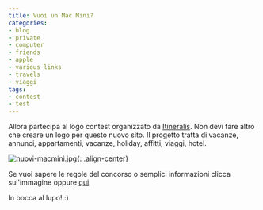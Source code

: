 ```yaml
---
title: Vuoi un Mac Mini?
categories:
- blog
- private
- computer
- friends
- apple
- various links
- travels
- viaggi
tags:
- contest
- test
---
```

Allora partecipa al logo contest organizzato da
[Itineralis](http://www.itineralis.com/). Non devi fare altro che creare un
logo per questo nuovo sito. Il progetto tratta di vacanze, annunci,
appartamenti, vacanze, holiday, affitti, viaggi, hotel.  

[![nuovi-macmini.jpg]({{site.url}}/images/nuovi-macmini.jpg){: .align-center}](http://www.itineralis.com "nuovi-macmini.jpg" )

  
Se vuoi sapere le regole del concorso o semplici informazioni clicca
sul'immagine oppure [qui](http://www.itineralis.com
"http://www.itineralis.com" ).

In bocca al lupo! :)


